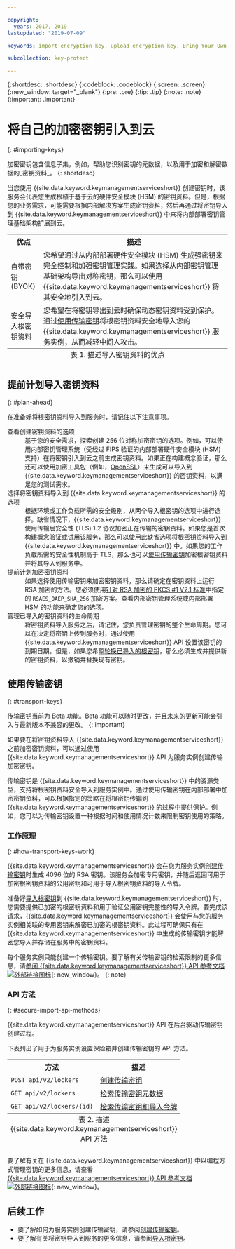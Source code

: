 ```yaml
---

copyright:
  years: 2017, 2019
lastupdated: "2019-07-09"

keywords: import encryption key, upload encryption key, Bring Your Own Key, BYOK, secure import, transport encryption key 

subcollection: key-protect

---
```


{:shortdesc: .shortdesc}
{:codeblock: .codeblock}
{:screen: .screen}
{:new_window: target="_blank"}
{:pre: .pre}
{:tip: .tip}
{:note: .note}
{:important: .important}

# 将自己的加密密钥引入到云
{: #importing-keys}

加密密钥包含信息子集，例如，帮助您识别密钥的元数据，以及用于加密和解密数据的_密钥资料_。
{: shortdesc}

当您使用 {{site.data.keyword.keymanagementserviceshort}} 创建密钥时，该服务会代表您生成根植于基于云的硬件安全模块 (HSM) 的密钥资料。但是，根据您的业务需求，可能需要根据内部解决方案生成密钥资料，然后再通过将密钥导入到 {{site.data.keyword.keymanagementserviceshort}} 中来将内部部署密钥管理基础架构扩展到云。

<table>
  <th>优点</th>
  <th>描述</th>
  <tr>
    <td>自带密钥 (BYOK)</td>
    <td>您希望通过从内部部署硬件安全模块 (HSM) 生成强密钥来完全控制和加强密钥管理实践。如果选择从内部密钥管理基础架构导出对称密钥，那么可以使用 {{site.data.keyword.keymanagementserviceshort}} 将其安全地引入到云。</td>
  </tr>
  <tr>
    <td>安全导入根密钥资料</td>
    <td>您希望在将密钥导出到云时确保动态密钥资料受到保护。通过<a href="#transport-keys">使用传输密钥</a>将根密钥资料安全地导入您的 {{site.data.keyword.keymanagementserviceshort}} 服务实例，从而减轻中间人攻击。</td>
  </tr>
  <caption style="caption-side:bottom;">表 1. 描述导入密钥资料的优点</caption>
</table>


## 提前计划导入密钥资料
{: #plan-ahead}

在准备好将根密钥资料导入到服务时，请记住以下注意事项。

<dl>
  <dt>查看创建密钥资料的选项</dt>
    <dd>基于您的安全需求，探索创建 256 位对称加密密钥的选项。例如，可以使用内部密钥管理系统（受经过 FIPS 验证的内部部署硬件安全模块 (HSM) 支持）在将密钥引入到云之前生成密钥资料。如果正在构建概念验证，那么还可以使用加密工具包（例如，<a href="https://www.openssl.org/" target="_blank">OpenSSL</a>）来生成可以导入到 {{site.data.keyword.keymanagementserviceshort}} 的密钥资料，以满足您的测试需求。</dd>
  <dt>选择将密钥资料导入到 {{site.data.keyword.keymanagementserviceshort}} 的选项</dt>
    <dd>根据环境或工作负载所需的安全级别，从两个导入根密钥的选项中进行选择。缺省情况下，{{site.data.keyword.keymanagementserviceshort}} 使用传输层安全性 (TLS) 1.2 协议加密正在传输的密钥资料。如果您是首次构建概念验证或试用该服务，那么可以使用此缺省选项将根密钥资料导入到 {{site.data.keyword.keymanagementserviceshort}} 中。如果您的工作负载所需的安全性机制高于 TLS，那么也可以<a href="#transport-keys">使用传输密钥</a>加密根密钥资料并将其导入到服务中。</dd>
  <dt>提前计划加密密钥资料</dt>
    <dd>如果选择使用传输密钥来加密密钥资料，那么请确定在密钥资料上运行 RSA 加密的方法。您必须使用<a href="https://tools.ietf.org/html/rfc3447" target="_blank">针对 RSA 加密的 PKCS #1 V2.1 标准</a>中指定的 <code>RSAES_OAEP_SHA_256</code> 加密方案。查看内部密钥管理系统或内部部署 HSM 的功能来确定您的选项。</dd>
  <dt>管理已导入的密钥资料的生命周期</dt>
    <dd>将密钥资料导入服务之后，请记住，您负责管理密钥的整个生命周期。您可以在决定将密钥上传到服务时，通过使用 {{site.data.keyword.keymanagementserviceshort}} API 设置该密钥的到期日期。但是，如果您希望<a href="/docs/services/key-protect?topic=key-protect-rotate-keys">轮换已导入的根密钥</a>，那么必须生成并提供新的密钥资料，以撤销并替换现有密钥。</dd>
</dl>

## 使用传输密钥
{: #transport-keys}

传输密钥当前为 Beta 功能。Beta 功能可以随时更改，并且未来的更新可能会引入与最新版本不兼容的更改。
{: important}

如果要在将密钥资料导入 {{site.data.keyword.keymanagementserviceshort}} 之前加密密钥资料，可以通过使用 {{site.data.keyword.keymanagementserviceshort}} API 为服务实例创建传输加密密钥。 

传输密钥是 {{site.data.keyword.keymanagementserviceshort}} 中的资源类型，支持将根密钥资料安全导入到服务实例中。通过使用传输密钥在内部部署中加密密钥资料，可以根据指定的策略在将根密钥传输到 {{site.data.keyword.keymanagementserviceshort}} 的过程中提供保护。例如，您可以为传输密钥设置一种根据时间和使用情况计数来限制密钥使用的策略。

### 工作原理
{: #how-transport-keys-work}

{{site.data.keyword.keymanagementserviceshort}} 会在您为服务实例[创建传输密钥](/docs/services/key-protect?topic=key-protect-create-transport-keys)时生成 4096 位的 RSA 密钥。该服务会加密专用密钥，并随后返回可用于加密根密钥资料的公用密钥和可用于导入根密钥资料的导入令牌。 

准备好[导入根密钥](/docs/services/key-protect?topic=key-protect-import-root-keys#import-root-key-api)到 {{site.data.keyword.keymanagementserviceshort}} 时，您需要提供已加密的根密钥资料和用于验证公用密钥完整性的导入令牌。要完成该请求，{{site.data.keyword.keymanagementserviceshort}} 会使用与您的服务实例相关联的专用密钥来解密已加密的根密钥资料。此过程可确保只有在 {{site.data.keyword.keymanagementserviceshort}} 中生成的传输密钥才能解密您导入并存储在服务中的密钥资料。

每个服务实例只能创建一个传输密钥。要了解有关传输密钥的检索限制的更多信息，请[参阅 {{site.data.keyword.keymanagementserviceshort}} API 参考文档 ![外部链接图标](../../../icons/launch-glyph.svg "外部链接图标")](https://{DomainName}/apidocs/key-protect){: new_window}。
{: note} 

### API 方法
{: #secure-import-api-methods}

{{site.data.keyword.keymanagementserviceshort}} API 在后台驱动传输密钥创建过程。  

下表列出了用于为服务实例设置保险箱并创建传输密钥的 API 方法。

<table>
  <tr>
    <th>方法</th>
    <th>描述</th>
  </tr>
  <tr>
    <td><code>POST api/v2/lockers</code></td>
    <td><a href="/docs/services/key-protect?topic=key-protect-create-transport-keys">创建传输密钥</a></td>
  </tr>
  <tr>
    <td><code>GET api/v2/lockers</code></td>
    <td><a href="/docs/services/key-protect?topic=key-protect-create-transport-keys">检索传输密钥元数据</a></td>
  </tr>
  <tr>
    <td><code>GET api/v2/lockers/{id}</code></td>
    <td><a href="/docs/services/key-protect?topic=key-protect-import-root-keys">检索传输密钥和导入令牌</a></td>
  </tr>
  <caption style="caption-side:bottom;">表 2. 描述 {{site.data.keyword.keymanagementserviceshort}} API 方法</caption>
</table>

要了解有关在 {{site.data.keyword.keymanagementserviceshort}} 中以编程方式管理密钥的更多信息，请查看 [{{site.data.keyword.keymanagementserviceshort}} API 参考文档 ![外部链接图标](../../../icons/launch-glyph.svg "外部链接图标")](https://{DomainName}/apidocs/key-protect){: new_window}。


## 后续工作

- 要了解如何为服务实例创建传输密钥，请参阅[创建传输密钥](/docs/services/key-protect?topic=key-protect-create-transport-keys)。
- 要了解有关将密钥导入到服务的更多信息，请参阅[导入根密钥](/docs/services/key-protect?topic=key-protect-import-root-keys)。 
